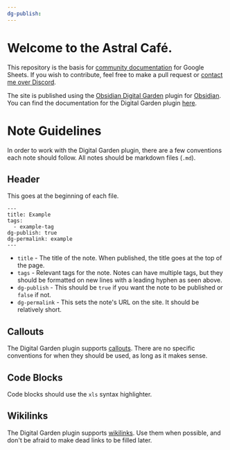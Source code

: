 ```yaml
---
dg-publish:
---
```

# Welcome to the Astral Café.
This repository is the basis for [community documentation](https://docs.astral.cafe/) for Google Sheets. If you wish to contribute, feel free to make a pull request or [contact me over Discord](https://discord.com/users/365169403316142090).

The site is published using the [Obsidian Digital Garden](https://github.com/oleeskild/Obsidian-Digital-Garden) plugin for [Obsidian](https://obsidian.md/). You can find the documentation for the Digital Garden plugin [here](https://dg-docs.ole.dev/).
# Note Guidelines
In order to work with the Digital Garden plugin, there are a few conventions each note should follow. All notes should be markdown files (`.md`).
## Header
This goes at the beginning of each file.
```
---
title: Example
tags:
  - example-tag
dg-publish: true
dg-permalink: example
---
```
- `title` - The title of the note. When published, the title goes at the top of the page.
- `tags` - Relevant tags for the note. Notes can have multiple tags, but they should be formatted on new lines with a leading hyphen as seen above.
- `dg-publish` - This should be `true` if you want the note to be published or `false` if not.
- `dg-permalink` - This sets the note's URL on the site. It should be relatively short.
## Callouts
The Digital Garden plugin supports [callouts](https://help.obsidian.md/Editing+and+formatting/Callouts). There are no specific conventions for when they should be used, as long as it makes sense.
## Code Blocks
Code blocks should use the `xls` syntax highlighter.
## Wikilinks
The Digital Garden plugin supports [wikilinks](https://help.obsidian.md/Linking+notes+and+files/Internal+links). Use them when possible, and don't be afraid to make dead links to be filled later.